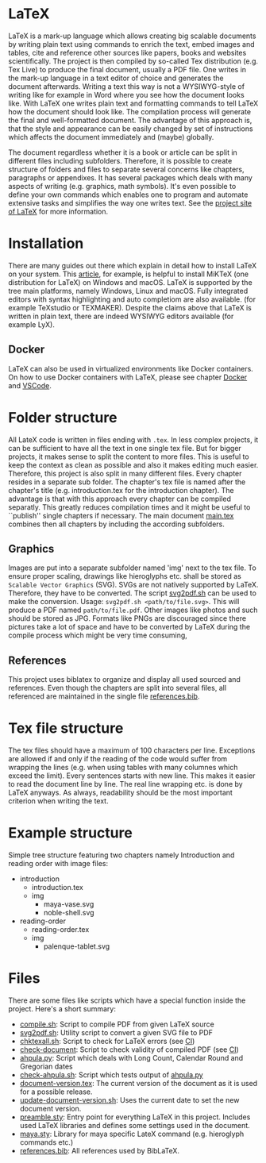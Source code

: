 # LaTeX
LaTeX is a mark-up language which allows creating big scalable documents by writing
plain text using commands to enrich the text, embed images and tables, cite and reference
other sources like papers, books and websites scientifically.
The project is then compiled by so-called Tex distribution (e.g. Tex Live) to produce the final
document, usually a PDF file.
One writes in the mark-up language in a text editor of choice and generates the document afterwards.
Writing a text this way is not a WYSIWYG-style of writing like for example in Word where you see 
how the document looks like.
With LaTeX one writes plain text and formatting commands to tell LaTeX how the document 
should look like.
The compilation process will generate the final and well-formatted document.
The advantage of this approach is, that the style and appearance can be easily changed by set 
of instructions which affects the document immediately and (maybe) globally.

The document regardless whether it is a book or article can be split in different files
including subfolders.
Therefore, it is possible to create structure of folders and files to separate several concerns
like chapters, paragraphs or appendixes.
It has several packages which deals with many aspects of writing (e.g. graphics, math symbols).
It's even possible to define your own commands which enables one to program and automate
extensive tasks and simplifies the way one writes text.
See the [project site of LaTeX](https://www.latex-project.org//) for more information.

# Installation
There are many guides out there which explain in detail how to install LaTeX on your system.
This [article](https://www.scijournal.org/articles/latex-installation-guide), for example,
is helpful to install MiKTeX (one distribution for LaTeX) on Windows and macOS.
LaTeX is supported by the tree main platforms, namely Windows, Linux and macOS.
Fully integrated editors with syntax highlighting and auto completiom are also available.
(for example TeXstudio or TEXMAKER).
Despite the claims above that LaTeX is written in plain text, there are indeed WYSIWYG editors
available (for example LyX).

## Docker
LaTeX can also be used in virtualized environments like Docker containers.
On how to use Docker containers with LaTeX, 
please see chapter [Docker](../container/README.md) and [VSCode](vscode.md).

# Folder structure
All LateX code is written in files ending with `.tex`.
In less complex projects, it can be sufficient to have all the text in one single tex file.
But for bigger projects, it makes sense to split the content to more files.
This is useful to keep the context as clean as possible and also it makes editing much easier.
Therefore, this project is also split in many different files.
Every chapter resides in a separate sub folder.
The chapter's tex file is named after the chapter's title 
(e.g. introduction.tex for the introduction chapter).
The advantage is that with this approach every chapter can be compiled separatly. 
This greatly reduces compilation times and it might be useful to ``publish'' 
single chapters if necessary.
The main document [main.tex](../main.tex) combines then all chapters by 
including the according subfolders.

## Graphics
Images are put into a separate subfolder named 'img' next to the tex file.
To ensure proper scaling, drawings like hieroglyphs etc. shall be stored as 
`Scalable Vector Graphics` (SVG).
SVGs are not natively supported by LaTeX.
Therefore, they have to be converted.
The script [svg2pdf.sh](../svg2pdf.sh) can be used to make the conversion.
Usage: `svg2pdf.sh <path/to/file.svg>`. This will produce a PDF named `path/to/file.pdf`.
Other images like photos and such should be stored as JPG.
Formats like PNGs are discouraged since there pictures take a lot of space and 
have to be converted by LaTeX during the compile process which might be very time consuming,

## References
This project uses biblatex to organize and display all used sourced and references.
Even though the chapters are split into several files, all referenced are maintained in 
the single file [references.bib](../references.bib).

# Tex file structure
The tex files should have a maximum of 100 characters per line.
Exceptions are allowed if and only if the reading of the code would suffer from wrapping the 
lines (e.g. when using tables with many columnes which exceed the limit).
Every sentences starts with  new line.
This makes it easier to read the document line by line.
The real line wrapping etc. is done by LaTeX anyways.
As always, readability should be the most important criterion when writing the text.

# Example structure
Simple tree structure featuring two chapters namely Introduction and reading order with image files:
* introduction
   * introduction.tex
   * img
      * maya-vase.svg
      * noble-shell.svg
* reading-order
   * reading-order.tex
   * img
      * palenque-tablet.svg

# Files
There are some files like scripts which have a special function inside the project.
Here's a short summary:
* [compile.sh](../compile.sh): Script to compile PDF from given LaTeX source
* [svg2pdf.sh](../svg2pdf.sh): Utility script to convert a given SVG file to PDF
* [chktexall.sh](../chktexall.sh): Script to check for LaTeX errors 
  (see [CI](continuous-integration))
* [check-document](../check-document.sh): Script to check validity of compiled PDF 
  (see [CI](continuous-integration))
* [ahpula.py](../ahpula.py): Script which deals with Long Count, Calendar Round and Gregorian dates
* [check-ahpula.sh](../ahpula.py): Script which tests output of [ahpula.py](../ahpula.py)
* [document-version.tex](../document-version.tex): 
  The current version of the document as it is used for a possible release.
* [update-document-version.sh](../update-document-version.sh): 
  Uses the current date to set the new document version.
* [preamble.sty](../preamble.sty): Entry point for everything LaTeX in this project. 
  Includes used LaTeX libraries and defines some settings used in the document.
* [maya.sty](../maya.sty): Library for maya specific LateX command (e.g. hieroglyph commands etc.)
* [references.bib](../references.bib): All references used by BibLaTeX.